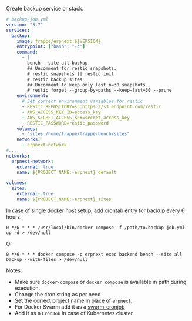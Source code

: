 Create backup service or stack.

```yaml
# backup-job.yml
version: "3.7"
services:
  backup:
    image: frappe/erpnext:${VERSION}
    entrypoint: ["bash", "-c"]
    command:
      - |
        bench --site all backup
        ## Uncomment for restic snapshots.
        # restic snapshots || restic init
        # restic backup sites
        ## Uncomment to keep only last n=30 snapshots.
        # restic forget --group-by=paths --keep-last=30 --prune
    environment:
      # Set correct environment variables for restic
      - RESTIC_REPOSITORY=s3:https://s3.endpoint.com/restic
      - AWS_ACCESS_KEY_ID=access_key
      - AWS_SECRET_ACCESS_KEY=secret_access_key
      - RESTIC_PASSWORD=restic_password
    volumes:
      - "sites:/home/frappe/frappe-bench/sites"
    networks:
      - erpnext-network
#....
networks:
  erpnext-network:
    external: true
    name: ${PROJECT_NAME:-erpnext}_default

volumes:
  sites:
    external: true
    name: ${PROJECT_NAME:-erpnext}_sites
```

In case of single docker host setup, add crontab entry for backup every 6 hours.

```
0 */6 * * * /usr/local/bin/docker-compose -f /path/to/backup-job.yml up -d > /dev/null
```

Or

```
0 */6 * * * docker compose -p erpnext exec backend bench --site all backup --with-files > /dev/null
```

Notes:

- Make sure `docker-compose` or `docker compose` is available in path during execution.
- Change the cron string as per need.
- Set the correct project name in place of `erpnext`.
- For Docker Swarm add it as a [swarm-cronjob](https://github.com/crazy-max/swarm-cronjob)
- Add it as a `CronJob` in case of Kubernetes cluster.
